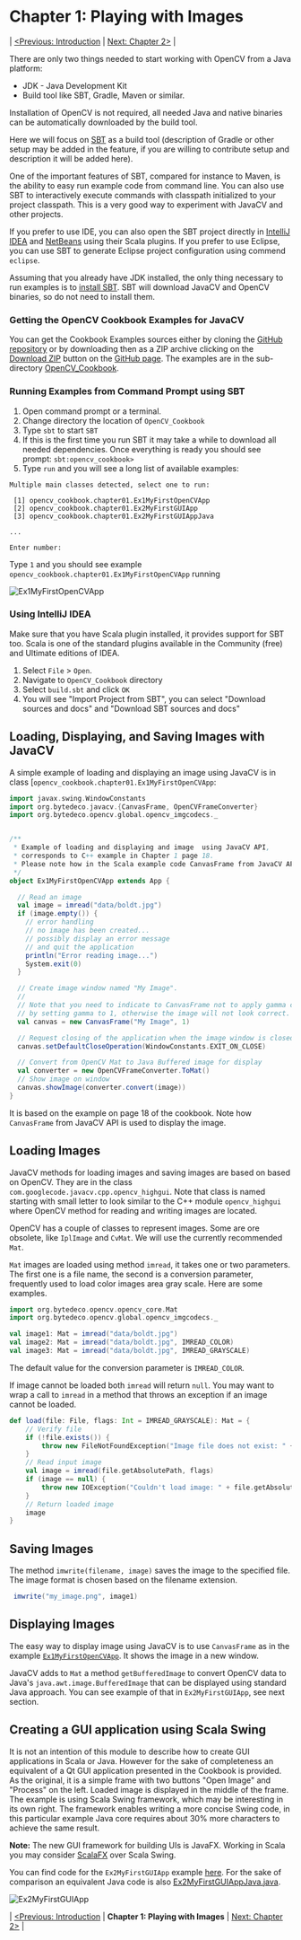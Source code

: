 
Chapter 1: Playing with Images
==============================

| [<Previous: Introduction](/OpenCV_Cookbook) |  [Next: Chapter 2>](/OpenCV_Cookbook/src/main/scala/opencv_cookbook/chapter02) |

There are only two things needed to start working with OpenCV from a Java platform:
 
* JDK - Java Development Kit
* Build tool like SBT, Gradle, Maven or similar.

Installation of OpenCV is not required, all needed Java and native binaries can be automatically downloaded by the build tool.

Here we will focus on [SBT](http://www.scala-sbt.org/) as a build tool (description of Gradle or other setup may be added in the feature, if you are willing to contribute setup and description it will be added here).

One of the important features of SBT, compared for instance to Maven, is the ability to easy run example code from command line. You can also use SBT to interactively execute commands with classpath initialized to your project classpath. This is a very good way to experiment with JavaCV and other projects.

If you prefer to use IDE, you can also open the SBT project directly in [IntelliJ IDEA](https://www.jetbrains.com/idea/) and [NetBeans](https://netbeans.org/) using their Scala plugins. If you prefer to use Eclipse, you can use SBT to generate Eclipse project configuration using commend `eclipse`.

Assuming that you already have JDK installed, the only thing necessary to run examples is to [install SBT](http://www.scala-sbt.org/release/docs/Getting-Started/Setup.htm). SBT will download JavaCV and OpenCV binaries, so do not need to install them.

### Getting the OpenCV Cookbook Examples for JavaCV ###

You can get the Cookbook Examples sources either by cloning the [GitHub repository](https://github.com/bytedeco/javacv-examples) or by downloading then as a ZIP archive clicking on the [Download ZIP](https://github.com/bytedeco/javacv-examples/archive/master.zip) button on the [GitHub page](https://github.com/bytedeco/javacv-examples). The examples are in the sub-directory [OpenCV_Cookbook](/Opencv_cookbook). 


### Running Examples from Command Prompt using SBT ###


1. Open command prompt or a terminal.
2. Change directory the location of `OpenCV_Cookbook`
3. Type `sbt` to start `SBT`
4. If this is the first time you run SBT it may take a while to download all needed dependencies. Once everything is ready you should see prompt: `sbt:opencv_cookbook>`
5. Type `run` and you will see a long list of available examples:

```
Multiple main classes detected, select one to run:

 [1] opencv_cookbook.chapter01.Ex1MyFirstOpenCVApp
 [2] opencv_cookbook.chapter01.Ex2MyFirstGUIApp
 [3] opencv_cookbook.chapter01.Ex2MyFirstGUIAppJava

...

Enter number:
```

Type `1` and you should see example `opencv_cookbook.chapter01.Ex1MyFirstOpenCVApp` running

![Ex1MyFirstOpenCVApp](http://bytedeco.org/javacv-examples/images/OpenCV_Cookbook/Ch1_Ex1MyFirstOpenCVApp.png)

### Using IntelliJ IDEA ###

Make sure that you have Scala plugin installed, it provides support for SBT too. Scala is one of the standard plugins available in  the Community (free) and Ultimate editions of IDEA.

1. Select `File` > `Open`. 
2. Navigate to `OpenCV_Cookbook` directory
3. Select `build.sbt` and click `OK`
4. You will see "Import Project from SBT", you can select "Download sources and docs" and "Download SBT sources and docs" 



Loading, Displaying, and Saving Images with JavaCV
--------------------------------------------------

A simple example of loading and displaying an image using JavaCV is in class [`opencv_cookbook.chapter01.Ex1MyFirstOpenCVApp`:

```scala
import javax.swing.WindowConstants
import org.bytedeco.javacv.{CanvasFrame, OpenCVFrameConverter}
import org.bytedeco.opencv.global.opencv_imgcodecs._


/**
 * Example of loading and displaying and image  using JavaCV API,
 * corresponds to C++ example in Chapter 1 page 18.
 * Please note how in the Scala example code CanvasFrame from JavaCV API is used to display the image.
 */
object Ex1MyFirstOpenCVApp extends App {

  // Read an image
  val image = imread("data/boldt.jpg")
  if (image.empty()) {
    // error handling
    // no image has been created...
    // possibly display an error message
    // and quit the application
    println("Error reading image...")
    System.exit(0)
  }

  // Create image window named "My Image".
  //
  // Note that you need to indicate to CanvasFrame not to apply gamma correction,
  // by setting gamma to 1, otherwise the image will not look correct.
  val canvas = new CanvasFrame("My Image", 1)

  // Request closing of the application when the image window is closed
  canvas.setDefaultCloseOperation(WindowConstants.EXIT_ON_CLOSE)

  // Convert from OpenCV Mat to Java Buffered image for display
  val converter = new OpenCVFrameConverter.ToMat()
  // Show image on window
  canvas.showImage(converter.convert(image))
}
```

It is based on the example on page 18 of the cookbook. Note how `CanvasFrame` from JavaCV API is used to display the image.

Loading Images
--------------

JavaCV methods for loading images and saving images are based on based on OpenCV. They are in the class `com.googlecode.javacv.cpp.opencv_highgui`. Note that class is named starting with small letter to look similar to the C++ module `opencv_highgui` where OpenCV method for reading and writing images are located.

OpenCV has a couple of classes to represent images. Some are ore obsolete, like `IplImage` and `CvMat`. We will use the currently recommended `Mat`.

`Mat` images are loaded using method `imread`, it takes one or two parameters. The first one is a file name, the second is a conversion parameter, frequently used to load color images area gray scale.
Here are some examples.

```scala
import org.bytedeco.opencv.opencv_core.Mat
import org.bytedeco.opencv.global.opencv_imgcodecs._

val image1: Mat = imread("data/boldt.jpg")
val image2: Mat = imread("data/boldt.jpg", IMREAD_COLOR)
val image3: Mat = imread("data/boldt.jpg", IMREAD_GRAYSCALE)
```
The default value for the conversion parameter is `IMREAD_COLOR`.

If image cannot be loaded both `imread` will return `null`. You may want to wrap a call to `imread` in a method that throws an exception if an image cannot be loaded.

```scala
def load(file: File, flags: Int = IMREAD_GRAYSCALE): Mat = {
    // Verify file
    if (!file.exists()) {
        throw new FileNotFoundException("Image file does not exist: " + file.getAbsolutePath)
    }
    // Read input image
    val image = imread(file.getAbsolutePath, flags)
    if (image == null) {
        throw new IOException("Couldn't load image: " + file.getAbsolutePath)
    }
    // Return loaded image
    image
}
```

Saving Images
-------------

The method `imwrite(filename, image)` saves the image to the specified file.
The image format is chosen based on the filename extension.

```scala
 imwrite("my_image.png", image1)
```

Displaying Images
-----------------

The easy way to display image using JavaCV is to use `CanvasFrame` as in the example [`Ex1MyFirstOpenCVApp`](/OpenCV_Cookbook/src/main/scala/opencv_cookbook/chapter01/Ex1MyFirstOpenCVApp.scala). It shows the image in a new window.

JavaCV adds to  `Mat` a method `getBufferedImage` to convert OpenCV data to Java's `java.awt.image.BufferedImage` that can be displayed using standard Java approach.
You can see example of that in `Ex2MyFirstGUIApp`, see next section.


Creating a GUI application using Scala Swing
--------------------------------------------

It is not an intention of this module to describe how to create GUI applications in Scala or Java. However for the sake of completeness an equivalent of a Qt GUI application presented in the Cookbook is provided. As the original, it is a simple frame with two buttons "Open Image" and "Process" on the left. Loaded image is displayed in the middle of the frame.
The example is using Scala Swing framework, which may be interesting in its own right.
The framework enables writing a more concise Swing code, in this particular example Java core requires about 30% more characters to achieve the same result.

**Note:** The new GUI framework for building UIs is JavaFX. Working in Scala you may consider [ScalaFX](http://scalafx.org) over Scala Swing. 

You can find code for the `Ex2MyFirstGUIApp` example [here](/OpenCV_Cookbook/src/main/scala/opencv_cookbook/chapter01/Ex2MyFirstGUIApp.scala).
For the sake of comparison an equivalent Java code is also [Ex2MyFirstGUIAppJava.java](/OpenCV_Cookbook/src/main/java/opencv_cookbook/chapter01/Ex2MyFirstGUIAppJava.java).

![Ex2MyFirstGUIApp](http://bytedeco.org/javacv-examples/images/OpenCV_Cookbook/Ch1_Ex2MyFirstGUIApp.png)

| [<Previous: Introduction](/OpenCV_Cookbook) | **Chapter 1: Playing with Images** | [Next: Chapter 2>](/OpenCV_Cookbook/src/main/scala/opencv_cookbook/chapter02) |